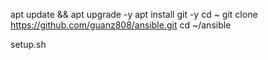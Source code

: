 apt update && apt upgrade -y
apt install git -y
cd ~
git clone https://github.com/guanz808/ansible.git
cd ~/ansible

setup.sh